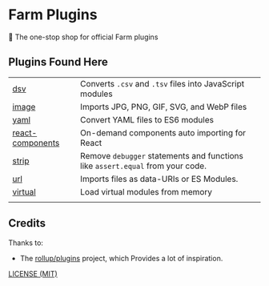 # Farm Plugins

🍣 The one-stop shop for official Farm plugins

## Plugins Found Here

|                                               |                                                                                |
| --------------------------------------------- | ------------------------------------------------------------------------------ |
| [dsv](packages/dsv)                           | Converts `.csv` and `.tsv` files into JavaScript modules                       |
| [image](packages/image)                       | Imports JPG, PNG, GIF, SVG, and WebP files                                     |
| [yaml](packages/yaml)                         | Convert YAML files to ES6 modules                                              |
| [react-components](packages/react-components) | On-demand components auto importing for React                                  |
| [strip](packages/strip)                       | Remove `debugger` statements and functions like `assert.equal` from your code. |
| [url](packages/url)                           | Imports files as data-URIs or ES Modules.                                      |
| [virtual](packages/virtual)                   | Load virtual modules from memory                                               |
|                                               |                                                                                |

## Credits

Thanks to:

- The [rollup/plugins](https://github.com/rollup/plugins) project, which Provides a lot of inspiration.

[LICENSE (MIT)](./LICENSE)
